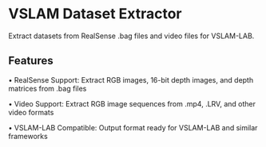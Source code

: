 # VSLAM Dataset Extractor

Extract datasets from RealSense .bag files and video files for VSLAM-LAB.

## Features

• RealSense Support: Extract RGB images, 16-bit depth images, and depth matrices from .bag files

• Video Support: Extract RGB image sequences from .mp4, .LRV, and other video formats

• VSLAM-LAB Compatible: Output format ready for VSLAM-LAB and similar frameworks

